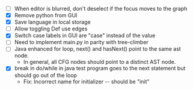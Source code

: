 - [ ] When editor is blurred, don't deselect if the focus moves to the graph
- [x] Remove python from GUI
- [x] Save language in local storage
- [ ] Allow toggling Def use edges
- [x] Switch case labels in GUI are "case" instead of the value
- [ ] Need to implement main.py in parity with tree-climber
- [ ] Java enhanced for loop, next() and hasNext() point to the same ast node.
  - In general, all CFG nodes should point to a distinct AST node.
- [x] break in do/while in java test program goes to the next statement but should go out of the loop
  - Fix: Incorrect name for initializer -- should be "init"
